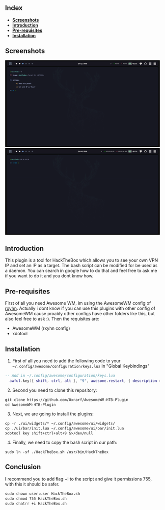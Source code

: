 ## Index

- [**Screenshots**](#Screenshots)
- [**Introduction**](#Introduction)
- [**Pre-requisites**](#Pre-requisites)
- [**Installation**](#Installation)

## Screenshots

![img](./Screenshots/HelpPanel.png)
![img](./Screenshots/UseExample.png)


## Introduction

This plugin is a tool for HackTheBox which allows you to see your own VPN IP and set an IP as a target. The bash script can be modified for be used as a daemon. You can search in google how to do that and feel free to ask me if you want to do it and you dont know how.

## Pre-requisites

First of all you need Awesome WM, im using the AwesomeWM config of [rxyhn](https://github.com/rxyhn/dotfiles/). Actually i dont know if you can use this plugins with other config of AwesomeWM cause proably other configs have other folders like this, but also feel free to ask :). Then the requisites are:

- AwesomeWM (rxyhn config)
- xdotool

## Installation

1. First of all you need to add the following code to your `~/.config/awesome/configuration/keys.lua` in "Global Keybindings"
```lua
-- Add in ~/.config/awesome/configuration/keys.lua
  awful.key({ shift, ctrl, alt }, "9", awesome.restart, { description = "reload awesome", group = "WM" }),
```

2. Second you need to clone this repository:
```
git clone https://github.com/0xnarf/AwesomeWM-HTB-Plugin
cd AwesomeWM-HTB-Plugin
```

3. Next, we are going to install the plugins:

```
cp -r ./ui/widgets/* ~/.config/awesome/ui/widgets/
cp ./ui/bar/init.lua ~/.config/awesome/ui/bar/init.lua
xdotool key shift+ctrl+alt+9 &>/dev/null
```
4. Finally, we need to copy the bash script in our path:
```
sudo ln -sf ./HackTheBox.sh /usr/bin/HackTheBox
```

## Conclusion

I recommend you to add flag +i to the script and give it permissions 755, with this it should be safer.
```
sudo chown user:user HackTheBox.sh
sudo chmod 755 HackTheBox.sh
sudo chatrr +i HackTheBox.sh
```
